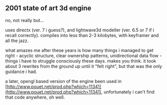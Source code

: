 2001 state of art 3d engine
---------------------------

no, not really but...

uses directx (ver. 7 i guess?), and lightwave3d modeller (ver. 6.5 or 7 if i recall correctly). compiles into less than 2-3 kilobytes, with keyframer and all the jazz.

what amazes me after these years is how many things i managed to get right - acyclic structure, clear ownership patterns, unidirectional data flow - things i have to struggle consciously these days. makes you think. it took about 3 rewrites from the ground up until it "felt right", but that was the only guidance i had.

a later, opengl based version of the engine been used in [http://www.pouet.net/prod.php?which=11341](http://www.pouet.net/prod.php?which=11341), unfortunately i can't find that code anywhere, oh well.
